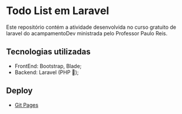# Todo List em Laravel

Este repositório contém a atividade desenvolvida no curso gratuito de laravel do acampamentoDev ministrada pelo Professor Paulo Reis.

## Tecnologias utilizadas

- FrontEnd: Bootstrap, Blade;
- Backend: Laravel (PHP 🐘);

  
## Deploy
- [Git Pages](https://to-do-list-michel.vercel.app/)
